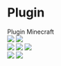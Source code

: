 # Plugin
Plugin Minecraft  
![](https://img.shields.io/github/commit-activity/m/uhcefr/plugin?color=red&style=for-the-badge)
![](https://img.shields.io/github/last-commit/uhcefr/plugin?color=red&style=for-the-badge)  
![](https://img.shields.io/github/stars/uhcefr?color=red&style=for-the-badge)
![](https://img.shields.io/github/stars/uhcefr/plugin?color=red&label=repo%20stars&style=for-the-badge)
![](https://img.shields.io/github/contributors/uhcefr/plugin?style=for-the-badge)  
![](https://img.shields.io/github/languages/code-size/uhcefr/plugin?color=red)
![](https://img.shields.io/github/repo-size/uhcefr/plugin?color=red)  
